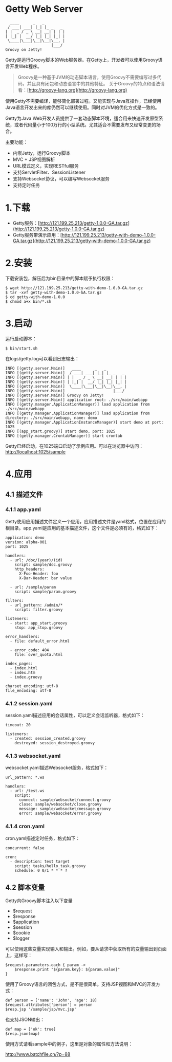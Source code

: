 Getty Web Server
=====
```
  ____      _   _
 / ___| ___| |_| |_ _   _
| |  _ / _ \ __| __| | | |
| |_| |  __/ |_| |_| |_| |
 \____|\___|\__|\__|\__, |
                    |___/
Groovy on Jetty!
```

Getty是运行Groovy脚本的Web服务器。在Getty上，开发者可以使用Groovy语言开发Web程序。

> Groovy是一种基于JVM的动态脚本语言，使用Groovy不需要编写过多代码，并且具有闭包和动态语言中的其他特征。
> 关于Groovy的特点和语法请看：[http://groovy-lang.org](http://groovy-lang.org)

使用Getty不需要编译，能够简化部署过程。又能实现与Java互操作，已经使用Java语言开发出来的库仍然可以继续使用。同时对JVM的优化方式是一致的。

Getty为Java Web开发人员提供了一套动态脚本环境，适合用来快速开发原型系统，或者代码量小于100万行的小型系统。尤其适合不需要发布又经常变更的场合。

主要功能：

- 内嵌Jetty，运行Groovy脚本
- MVC + JSP视图解析
- URL模式定义，实现RESTful服务
- 支持ServletFilter、SessionListener
- 支持Websocket协议，可以编写Websocket服务
- 支持定时任务

# 1.下载

- Getty服务：[http://121.199.25.213/getty-1.0.0-GA.tar.gz](http://121.199.25.213/getty-1.0.0-GA.tar.gz)
- Getty服务带演示应用：[http://121.199.25.213/getty-with-demo-1.0.0-GA.tar.gz](http://121.199.25.213/getty-with-demo-1.0.0-GA.tar.gz)

# 2.安装

下载安装包，解压后为bin目录中的脚本赋予执行权限：

```
$ wget http://121.199.25.213/getty-with-demo-1.0.0-GA.tar.gz
$ tar -xvf getty-with-demo-1.0.0-GA.tar.gz
$ cd getty-with-demo-1.0.0
$ chmod a+x bin/*.sh
```

# 3.启动

运行启动脚本：

```
$ bin/start.sh
```

在logs/getty.log可以看到日志输出：

```
INFO [(getty.server.Main)]   ____      _   _           
INFO [(getty.server.Main)]  / ___| ___| |_| |_ _   _   
INFO [(getty.server.Main)] | |  _ / _ \ __| __| | | |  
INFO [(getty.server.Main)] | |_| |  __/ |_| |_| |_| |  
INFO [(getty.server.Main)]  \____|\___|\__|\__|\__, |  
INFO [(getty.server.Main)]                     |___/   
INFO [(getty.server.Main)] Groovy on Jetty!            
INFO [(getty.server.Main)] application root: ./src/main/webapp
INFO [(getty.manager.ApplicationManager)] load application from ./src/main/webapp
INFO [(getty.manager.ApplicationManager)] load application from directory: ./src/main/webapp, name: demo
INFO [(getty.manager.ApplicationInstanceManager)] start demo at port: 1025
INFO [(app_start.groovy)] start demo, port: 1025
INFO [(getty.manager.CrontabManager)] start crontab
```

Getty已经启动，在1025端口启动了示例应用。可以在浏览器中访问：[http://localhost:1025/sample](http://localhost:1025/sample)

# 4.应用

## 4.1 描述文件

### 4.1.1 app.yaml

Getty使用应用描述文件定义一个应用，应用描述文件是yaml格式，位置在应用的根目录。app.yaml是应用的基本描述文件，这个文件是必须有的，格式如下：

```
application: demo
version: alpha-001
port: 1025

handlers:
  - url: /doc/(year)/(id)
    script: sample/doc.groovy
    http_headers:
      X-Foo-Header: foo
      X-Bar-Header: bar value

  - url: /sample/param
    script: sample/param.groovy

filters:
  - url_pattern: /admin/*
    script: filter.groovy

listeners:
  - start: app_start.groovy
    stop: app_stop.groovy

error_handlers:
  - file: default_error.html
  
  - error_code: 404
    file: over_quota.html

index_pages: 
  - index.html
  - index.htm
  - index.groovy

charset_encoding: utf-8
file_encoding: utf-8
```

### 4.1.2 session.yaml

session.yaml描述应用的会话属性，可以定义会话监听器，格式如下：

```
timeout: 20

listeners:
  - created: session_created.groovy
    destroyed: session_destroyed.groovy
```

### 4.1.3 websocket.yaml

websocket.yaml描述Websocket服务，格式如下：

```
url_pattern: *.ws

handlers:
  - url: /test.ws
    script:
      connect: sample/websocket/connect.groovy
      close: sample/websocket/close.groovy
      message: sample/websocket/message.groovy
      error: sample/websocket/error.groovy
```

### 4.1.4 cron.yaml

cron.yaml描述定时任务，格式如下：

```
concurrent: false

cron:
  - description: test target
    script: tasks/hello_task.groovy
    schedule: 0 0/1 * * * ?
```

## 4.2 脚本变量

Getty向Groovy脚本注入以下变量

- $request
- $response
- $application
- $session
- $cookie
- $logger

可以使用这些变量实现输入和输出。例如，要从请求中获取所有的变量输出到页面上，这样写：

```
$request.parameters.each { param ->
    $response.print "${param.key}: ${param.value}"
}
```

使用了Groovy语言的闭包方式，是不是很简单。支持JSP视图和MVC的开发方式：

```
def person = ['name': 'John', 'age': 18]
$request.attributes['person'] = person
$resp.jsp '/sample/jsp/mvc.jsp'
```

也支持JSON输出：

```
def map = ['ok': true]
$resp.json(map)
```

使用方式请看sample中的例子，这里是对象的属性和方法说明：

http://www.batchfile.cn/?p=88